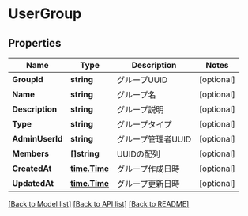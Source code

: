 # UserGroup

## Properties

Name | Type | Description | Notes
------------ | ------------- | ------------- | -------------
**GroupId** | **string** | グループUUID | [optional] 
**Name** | **string** | グループ名 | [optional] 
**Description** | **string** | グループ説明 | [optional] 
**Type** | **string** | グループタイプ | [optional] 
**AdminUserId** | **string** | グループ管理者UUID | [optional] 
**Members** | **[]string** | UUIDの配列 | [optional] 
**CreatedAt** | [**time.Time**](time.Time.md) | グループ作成日時 | [optional] 
**UpdatedAt** | [**time.Time**](time.Time.md) | グループ更新日時 | [optional] 

[[Back to Model list]](../README.md#documentation-for-models) [[Back to API list]](../README.md#documentation-for-api-endpoints) [[Back to README]](../README.md)


